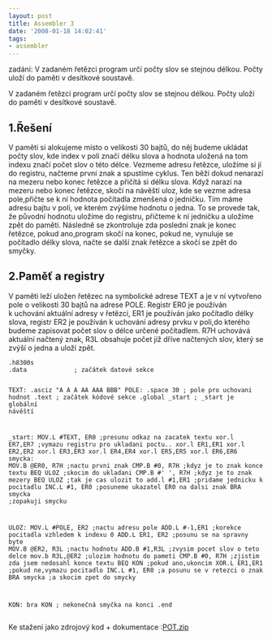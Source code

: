 ```yaml
---
layout: post
title: Assembler 3
date: '2008-01-18 14:02:41'
tags:
- assembler
---
```


zadání: V zadaném řetězci program určí počty slov se stejnou
délkou. Počty uloží do paměti v desítkové soustavě.


<p>V zadaném řetězci program určí počty slov se stejnou délkou.
Počty uloží do paměti v desítkové soustavě.</p>

<h2>1.Řešení</h2>
V paměti si alokujeme místo o velikosti 30 bajtů, do něj
budeme ukládat počty slov, kde index v poli značí délku slova a
hodnota uložená na tom indexu značí počet slov o této délce.
Vezmeme adresu řetězce, uložíme si jí do registru, načteme první znak a
spustíme cyklus. Ten běží dokud nenarazí na mezeru nebo konec řetězce a
přičítá si délku slova. Když narazí na mezeru nebo konec řetězce,
skočí na návěští uloz, kde se vezme adresa pole,přičte se k ní
hodnota počítadla zmenšená o jedničku. Tím máme adresu bajtu
v poli, ve kterém zvýšíme hodnotu o jedna. To se provede tak, že
původní hodnotu uložíme do registru, přičteme k ní jedničku a
uložíme zpět do paměti. Následně se zkontroluje zda poslední znak je
konec řetězce, pokud ano,program skočí na konec, pokud ne, vynuluje se
počítadlo délky slova, načte se další znak řetězce a skočí se zpět
do smyčky.
<h2>2.Paměť a registry</h2>
V paměti leží uložen řetězec na symbolické adrese TEXT a je
v ní vytvořeno pole o velikosti 30 bajtů na adrese POLE.
Registr ER0 je používán k uchování aktuální adresy
v řetězci, ER1 je používán jako počítadlo délky slova, registr ER2
je používán k uchování adresy prvku v poli,do kterého budeme
zapisovat počet slov o délce určené počítadlem. R7H uchovává
aktuální načtený znak, R3L obsahuje počet již dříve načtených slov,
který se zvýší o jedna a uloží zpět.
<pre><code>.h8300s
.data             ; začátek datové sekce

TEXT:   .asciz  "A A A AA AAA BBB"
POLE:   .space 30                 ; pole pro uchovani hodnot
.text             ; začátek kódové sekce
.global _start    ; _start je globální návěští

_start:
        MOV.L   #TEXT, ER0      ;presunu odkaz na zacatek textu
        xor.l ER7,ER7           ;vymazu registru pro ukladani poctu..
        xor.l ER1,ER1
        xor.l ER2,ER2
        xor.l ER3,ER3
        xor.l ER4,ER4
        xor.l ER5,ER5
        xor.l ER6,ER6
smycka: MOV.B   @ER0, R7H       ;nactu prvni znak
        CMP.B   #0, R7H         ;kdyz je to znak konce textu
        BEQ     ULOZ                    ;skocim do ukladani
        CMP.B   #' ', R7H       ;kdyz je to znak mezery
        BEQ     ULOZ                    ;tak je cas ulozit to
        add.l   #1,ER1          ;pridame jednicku k pocitadlu
        INC.L   #1, ER0         ;posuneme ukazatel ER0 na dalsi znak
        BRA     smycka                  ;zopakuji smycku

ULOZ:   MOV.L   #POLE, ER2      ;nactu adresu pole
        ADD.L   #-1,ER1         ;korekce pocitadla vzhledem k indexu 0
        ADD.L   ER1, ER2        ;posunu se na spravny byte
        MOV.B   @ER2, R3L       ;nactu hodnotu
        ADD.B   #1,R3L          ;zvysim pocet slov o teto delce
        mov.b   R3L,@ER2        ;ulozim hodnotu do pameti
        CMP.B   #0, R7H         ;zjistim zda jsem nedosahl konce textu
        BEQ KON                         ;pokud ano,ukoncim
        XOR.L ER1,ER1           ;pokud ne,vymazu pocitadlo
        INC.L   #1, ER0         ;a posunu se v retezci o znak
        BRA smycka                      ;a skocim zpet do smycky

KON:    bra     KON       ; nekonečná smyčka na konci
        .end</code></pre>

<p>Ke stažení jako zdrojový kod + dokumentace :<a
href="http://data-4.xf.cz/files/POT.zip">POT.zip</a></p>

